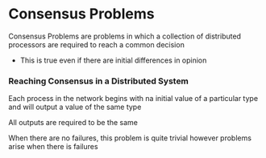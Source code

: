 # Consensus Problems

Consensus Problems are problems in which a collection of distributed processors are required to reach a common decision
- This is true even if there are initial differences in opinion

### Reaching Consensus in a Distributed System
Each process in the network begins with na initial value of a particular type and will output a value of the same type

All outputs are required to be the same

When there are no failures, this problem is quite trivial however problems arise when there is failures